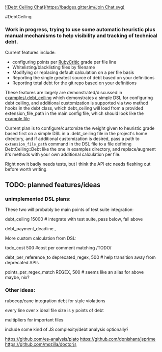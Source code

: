 [![Debt Ceiling Chat](https://badges.gitter.im/Join Chat.svg)](https://gitter.im/bglusman/debt_ceiling)

#DebtCeiling


### Work in progress, trying to use some automatic heuristic plus manual mechanisms to help visibility and tracking of technical debt.

Current features include:
* configuring points per [RubyCritic](https://github.com/whitesmith/rubycritic) grade per file line
* Whitelisting/blacklisting files by filename
* Modifying or replacing default calculation on a per file basis
* Reporting the single greatest source of debt based on your definitions
* Reporting total debt for the git repo based on your definitions

These features are largely are demonstrated/discussed in [examples/.debt_ceiling](https://github.com/bglusman/debt_ceiling/blob/master/examples/.debt_ceiling.example) which demonstrates a simple DSL for configuring debt ceiling, and additional customization is supported via two method hooks in the debt class, which debt_ceiling will load from a provided extension_file_path in the main config file, which should look like the [example file](https://github.com/bglusman/debt_ceiling/blob/master/examples/debt.rb.example)

Current plan is to configure/customize the weight given to heuristic grade
based first on a simple DSL in a .debt_ceiling file in the project's home directory, and if additional customization is desired, pass a path to 
`extension_file_path` command in the DSL file to a file defining DebtCeiling::Debt like the one in examples directory, and replace/augment it's methods with your own additional calculation per file.

Right now it badly needs tests, but I think the API etc needs fleshing out before worth writing.

## TODO: planned features/ideas

### unimplemented DSL plans:

These two will probably be main points of test suite integration:

debt_ceiling 15000 # integrate with test suite, pass below, fail above

debt_payment_deadline <parseable date>, <target ceiling at date>

More custom calculation from DSL:

todo_cost 500      #cost per comment matching /TODO/

debt_per_reference_to deprecated_regex, 500 # help transition away from deprecated APIs 

points_per_regex_match REGEX, 500 # seems like an alias for above maybe, nix?


### Other ideas:

rubocop/cane integration debt for style violations

every line over x ideal file size is y points of debt

multipliers for important files

include some kind of JS complexity/debt analysis optionally? 

https://github.com/es-analysis/plato
https://github.com/dpnishant/jsprime
https://github.com/mozilla/doctorjs